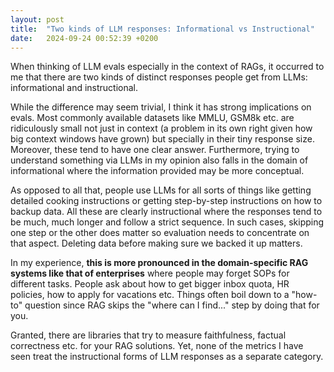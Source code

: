 ```yaml
---
layout: post
title:  "Two kinds of LLM responses: Informational vs Instructional"
date:   2024-09-24 00:52:39 +0200
---
```


When thinking of LLM evals especially in the context of RAGs, it occurred to me that there are two kinds of distinct responses people get from LLMs: informational and instructional.

While the difference may seem trivial, I think it has strong implications on evals. Most commonly available datasets like MMLU, GSM8k etc. are ridiculously small not just in context (a problem in its own right given how big context windows have grown) but specially in their tiny response size. Moreover, these tend to have one clear answer. Furthermore, trying to understand something via LLMs in my opinion also falls in the domain of informational where the information provided may be more conceptual.

As opposed to all that, people use LLMs for all sorts of things like getting detailed cooking instructions or getting step-by-step instructions on how to backup data. All these are clearly instructional where the responses tend to be much, much longer and follow a strict sequence. In such cases, skipping one step or the other does matter so evaluation needs to concentrate on that aspect. Deleting data before making sure we backed it up matters.

In my experience, **this is more pronounced in the domain-specific RAG systems like that of enterprises** where people may forget SOPs for different tasks. People ask about how to get bigger inbox quota, HR policies, how to apply for vacations etc. Things often boil down to a "how-to" question since RAG skips the "where can I find..." step by doing that for you.

Granted, there are libraries that try to measure faithfulness, factual correctness etc. for your RAG solutions. Yet, none of the metrics I have seen treat the instructional forms of LLM responses as a separate category.
